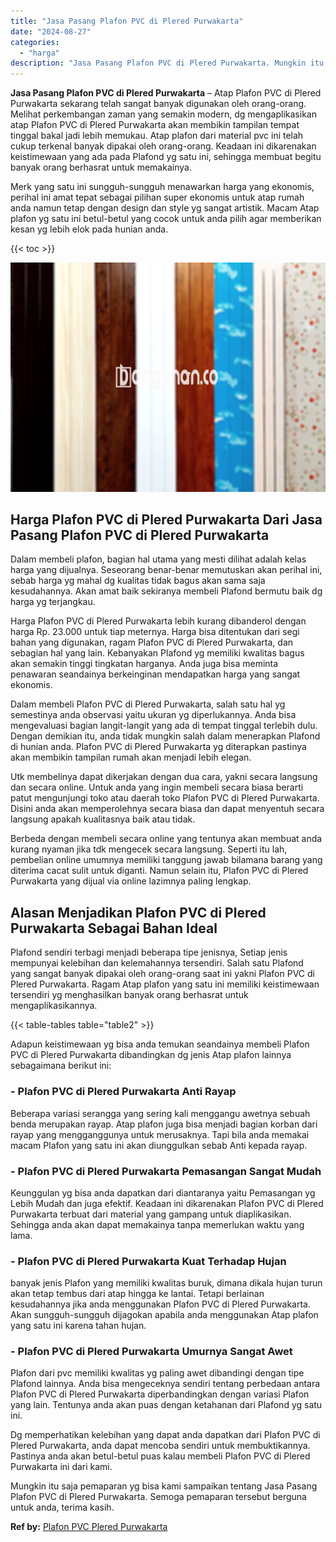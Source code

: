 ```yaml
---
title: "Jasa Pasang Plafon PVC di Plered Purwakarta"
date: "2024-08-27"
categories: 
  - "harga"
description: "Jasa Pasang Plafon PVC di Plered Purwakarta. Mungkin itu saja pemaparan yg bisa kami sampaikan tentang Jasa Pasang Plafon PVC di Plered Purwakarta. Semoga pe..."
---
```


**Jasa Pasang Plafon PVC di Plered Purwakarta** – Atap Plafon PVC di Plered Purwakarta sekarang telah sangat banyak digunakan oleh orang-orang. Melihat perkembangan zaman yang semakin modern, dg mengaplikasikan atap Plafon PVC di Plered Purwakarta akan membikin tampilan tempat tinggal bakal jadi lebih memukau. Atap plafon dari material pvc ini telah cukup terkenal banyak dipakai oleh orang-orang. Keadaan ini dikarenakan keistimewaan yang ada pada Plafond yg satu ini, sehingga membuat begitu banyak orang berhasrat untuk memakainya.

Merk yang satu ini sungguh-sungguh menawarkan harga yang ekonomis, perihal ini amat tepat sebagai pilihan super ekonomis untuk atap rumah anda namun tetap dengan design dan style yg sangat artistik. Macam Atap plafon yg satu ini betul-betul yang cocok untuk anda pilih agar memberikan kesan yg lebih elok pada hunian anda.

{{< toc >}}

![Jasa Pasang Plafon PVC di Plered Purwakarta](/images/flafond-pvc-murah20.png)

## Harga Plafon PVC di Plered Purwakarta Dari Jasa Pasang Plafon PVC di Plered Purwakarta

Dalam membeli plafon, bagian hal utama yang mesti dilihat adalah kelas harga yang dijualnya. Seseorang benar-benar memutuskan akan perihal ini, sebab harga yg mahal dg kualitas tidak bagus akan sama saja kesudahannya. Akan amat baik sekiranya membeli Plafond bermutu baik dg harga yg terjangkau.

Harga Plafon PVC di Plered Purwakarta lebih kurang dibanderol dengan harga Rp. 23.000 untuk tiap meternya. Harga bisa ditentukan dari segi bahan yang digunakan, ragam Plafon PVC di Plered Purwakarta, dan sebagian hal yang lain. Kebanyakan Plafond yg memiliki kwalitas bagus akan semakin tinggi tingkatan harganya. Anda juga bisa meminta penawaran seandainya berkeinginan mendapatkan harga yang sangat ekonomis.

Dalam membeli Plafon PVC di Plered Purwakarta, salah satu hal yg semestinya anda observasi yaitu ukuran yg diperlukannya. Anda bisa mengevaluasi bagian langit-langit yang ada di tempat tinggal terlebih dulu. Dengan demikian itu, anda tidak mungkin salah dalam menerapkan Plafond di hunian anda. Plafon PVC di Plered Purwakarta yg diterapkan pastinya akan membikin tampilan rumah akan menjadi lebih elegan.

Utk membelinya dapat dikerjakan dengan dua cara, yakni secara langsung dan secara online. Untuk anda yang ingin membeli secara biasa berarti patut mengunjungi toko atau daerah toko Plafon PVC di Plered Purwakarta. Disini anda akan memperolehnya secara biasa dan dapat menyentuh secara langsung apakah kualitasnya baik atau tidak.

Berbeda dengan membeli secara online yang tentunya akan membuat anda kurang nyaman jika tdk mengecek secara langsung. Seperti itu lah, pembelian online umumnya memiliki tanggung jawab bilamana barang yang diterima cacat sulit untuk diganti. Namun selain itu, Plafon PVC di Plered Purwakarta yang dijual via online lazimnya paling lengkap.

## Alasan Menjadikan Plafon PVC di Plered Purwakarta Sebagai Bahan Ideal

Plafond sendiri terbagi menjadi beberapa tipe jenisnya, Setiap jenis mempunyai kelebihan dan kelemahannya tersendiri. Salah satu Plafond yang sangat banyak dipakai oleh orang-orang saat ini yakni Plafon PVC di Plered Purwakarta. Ragam Atap plafon yang satu ini memiliki keistimewaan tersendiri yg menghasilkan banyak orang berhasrat untuk mengaplikasikannya.

{{< table-tables table="table2" >}}

Adapun keistimewaan yg bisa anda temukan seandainya membeli Plafon PVC di Plered Purwakarta dibandingkan dg jenis Atap plafon lainnya sebagaimana berikut ini:

### \- Plafon PVC di Plered Purwakarta Anti Rayap

Beberapa variasi serangga yang sering kali menggangu awetnya sebuah benda merupakan rayap. Atap plafon juga bisa menjadi bagian korban dari rayap yang mengganggunya untuk merusaknya. Tapi bila anda memakai macam Plafon yang satu ini akan diunggulkan sebab Anti kepada rayap.

### \- Plafon PVC di Plered Purwakarta Pemasangan Sangat Mudah

Keunggulan yg bisa anda dapatkan dari diantaranya yaitu Pemasangan yg Lebih Mudah dan juga efektif. Keadaan ini dikarenakan Plafon PVC di Plered Purwakarta terbuat dari material yang gampang untuk diaplikasikan. Sehingga anda akan dapat memakainya tanpa memerlukan waktu yang lama.

### \- Plafon PVC di Plered Purwakarta Kuat Terhadap Hujan

banyak jenis Plafon yang memiliki kwalitas buruk, dimana dikala hujan turun akan tetap tembus dari atap hingga ke lantai. Tetapi berlainan kesudahannya jika anda menggunakan Plafon PVC di Plered Purwakarta. Akan sungguh-sungguh dijagokan apabila anda menggunakan Atap plafon yang satu ini karena tahan hujan.

### \- Plafon PVC di Plered Purwakarta Umurnya Sangat Awet

Plafon dari pvc memiliki kwalitas yg paling awet dibandingi dengan tipe Plafond lainnya. Anda bisa mengeceknya sendiri tentang perbedaan antara Plafon PVC di Plered Purwakarta diperbandingkan dengan variasi Plafon yang lain. Tentunya anda akan puas dengan ketahanan dari Plafond yg satu ini.

Dg memperhatikan kelebihan yang dapat anda dapatkan dari Plafon PVC di Plered Purwakarta, anda dapat mencoba sendiri untuk membuktikannya. Pastinya anda akan betul-betul puas kalau membeli Plafon PVC di Plered Purwakarta ini dari kami.

Mungkin itu saja pemaparan yg bisa kami sampaikan tentang Jasa Pasang Plafon PVC di Plered Purwakarta. Semoga pemaparan tersebut berguna untuk anda, terima kasih.

**Ref by:** [Plafon PVC Plered Purwakarta](https://id.wikipedia.org/wiki/Plafon)
